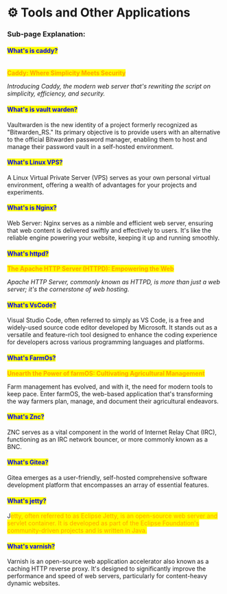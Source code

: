 # ⚙ Tools and Other Applications

### Sub-page Explanation:

#### <mark style="color:blue;">What's is caddy?</mark>

\
<mark style="color:orange;">**Caddy: Where Simplicity Meets Security**</mark>

_Introducing Caddy, the modern web server that's rewriting the script on simplicity, efficiency, and security._

#### <mark style="color:blue;">What's is vault warden?</mark>

Vaultwarden is the new identity of a project formerly recognized as "Bitwarden\_RS." Its primary objective is to provide users with an alternative to the official Bitwarden password manager, enabling them to host and manage their password vault in a self-hosted environment.

#### <mark style="color:blue;">What's Linux VPS?</mark>

A Linux Virtual Private Server (VPS) serves as your own personal virtual environment, offering a wealth of advantages for your projects and experiments.&#x20;

#### <mark style="color:blue;">What's is Nginx?</mark>

Web Server: Nginx serves as a nimble and efficient web server, ensuring that web content is delivered swiftly and effectively to users. It's like the reliable engine powering your website, keeping it up and running smoothly.

#### <mark style="color:blue;">What's  httpd?</mark>

<mark style="color:orange;">**The Apache HTTP Server (HTTPD): Empowering the Web**</mark>

_Apache HTTP Server, commonly known as HTTPD, is more than just a web server; it's the cornerstone of web hosting._

#### <mark style="color:blue;">What's  VsCode?</mark>

Visual Studio Code, often referred to simply as VS Code, is a free and widely-used source code editor developed by Microsoft. It stands out as a versatile and feature-rich tool designed to enhance the coding experience for developers across various programming languages and platforms.

#### <mark style="color:blue;">What's  FarmOs?</mark>

<mark style="color:orange;">**Unearth the Power of farmOS: Cultivating Agricultural Management**</mark>

Farm management has evolved, and with it, the need for modern tools to keep pace. Enter farmOS, the web-based application that's transforming the way farmers plan, manage, and document their agricultural endeavors.

#### <mark style="color:blue;">What's  Znc?</mark>

ZNC serves as a vital component in the world of Internet Relay Chat (IRC), functioning as an IRC network bouncer, or more commonly known as a BNC.&#x20;

#### <mark style="color:blue;">What's  Gitea?</mark>

Gitea emerges as a user-friendly, self-hosted comprehensive software development platform that encompasses an array of essential features.

#### <mark style="color:blue;">What's  jetty?</mark>

J<mark style="color:orange;">etty, often referred to as Eclipse Jetty, is an open-source web server and servlet container. It is developed as part of the Eclipse Foundation's community-driven projects and is written in Java.</mark>&#x20;

#### <mark style="color:blue;">What's  varnish?</mark>

Varnish is an open-source web application accelerator also known as a caching HTTP reverse proxy. It's designed to significantly improve the performance and speed of web servers, particularly for content-heavy dynamic websites.
